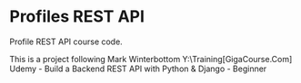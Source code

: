 # Profiles REST API

Profile REST API course code.

This is a project following Mark Winterbottom
Y:\Training\[GigaCourse.Com] Udemy - Build a Backend REST API with Python & Django - Beginner